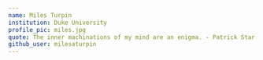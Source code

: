 ```yaml
---
name: Miles Turpin
institution: Duke University
profile_pic: miles.jpg
quote: The inner machinations of my mind are an enigma. - Patrick Star
github_user: milesaturpin
---
```

